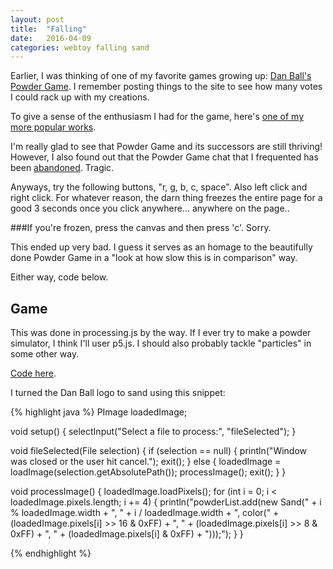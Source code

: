 ```yaml
---
layout: post
title:  "Falling"
date:   2016-04-09
categories: webtoy falling sand
---
```


Earlier, I was thinking of one of my favorite games growing up: [Dan Ball's Powder Game](http://dan-ball.jp/en/javagame/dust/). I remember posting things to the site to see how many votes I could rack up with my creations.

To give a sense of the enthusiasm I had for the game, here's [one of my more popular works](http://dan-ball.jp/en/javagame/dust/218608.html).

I'm really glad to see that Powder Game and its successors are still thriving! However, I also found out that the Powder Game chat that I frequented has been [abandoned](http://xat.com/1991roncampo). Tragic.

Anyways, try the following buttons, "r, g, b, c, space". Also left click and right click. For whatever reason, the darn thing freezes the entire page for a good 3 seconds once you click anywhere... anywhere on the page..

###If you're frozen, press the canvas and then press 'c'. Sorry.
<script src="/processing/processing.js" type="text/javascript"></script>
<canvas id="Falling" data-processing-sources="/processing/Falling.pde" width="500" height="500"> </canvas>

This ended up very bad. I guess it serves as an homage to the beautifully done Powder Game in a "look at how slow this is in comparison" way.

Either way, code below.

## Game

This was done in processing.js by the way. If I ever try to make a powder simulator, I think I'll user p5.js. I should also probably tackle "particles" in some other way.

[Code here](http://chilly.blue/processing/Falling.pde).

I turned the Dan Ball logo to sand using this snippet:

{% highlight java %}
PImage loadedImage;

void setup() {
  selectInput("Select a file to process:", "fileSelected");
}

void fileSelected(File selection) {
  if (selection == null) {
    println("Window was closed or the user hit cancel.");
    exit();
  } else {
    loadedImage = loadImage(selection.getAbsolutePath());
    processImage();
    exit();
  }
}

void processImage() {
  loadedImage.loadPixels();
  for (int i = 0; i < loadedImage.pixels.length; i += 4) {
    println("powderList.add(new Sand(" + i % loadedImage.width + ", " + i / loadedImage.width + ", color(" + (loadedImage.pixels[i] >> 16 & 0xFF) + ", " + (loadedImage.pixels[i] >> 8 & 0xFF) + ", " + (loadedImage.pixels[i] & 0xFF) + ")));");
  }
}

{% endhighlight %}

